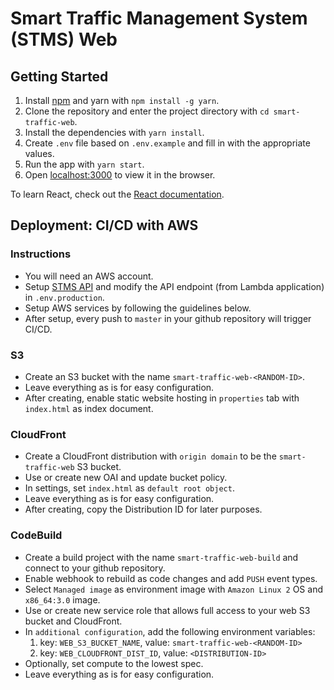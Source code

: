 # Smart Traffic Management System (STMS) Web

## Getting Started

1. Install [npm](https://nodejs.org/en/download/) and yarn with `npm install -g yarn`.
2. Clone the repository and enter the project directory with `cd smart-traffic-web`.
3. Install the dependencies with `yarn install`.
4. Create `.env` file based on `.env.example` and fill in with the appropriate values.
5. Run the app with `yarn start`.
6. Open [localhost:3000](http://localhost:3000) to view it in the browser.

To learn React, check out the [React documentation](https://reactjs.org/).

## Deployment: CI/CD with AWS

### Instructions
- You will need an AWS account.
- Setup [STMS API](https://github.com/wulanmantiri/smart-traffic-api) and modify the API endpoint (from Lambda application) in `.env.production`.
- Setup AWS services by following the guidelines below.
- After setup, every push to `master` in your github repository will trigger CI/CD.

### S3
- Create an S3 bucket with the name `smart-traffic-web-<RANDOM-ID>`.
- Leave everything as is for easy configuration.
- After creating, enable static website hosting in `properties` tab with `index.html` as index document. 

### CloudFront
- Create a CloudFront distribution with `origin domain` to be the `smart-traffic-web` S3 bucket.
- Use or create new OAI and update bucket policy.
- In settings, set `index.html` as `default root object`.
- Leave everything as is for easy configuration.
- After creating, copy the Distribution ID for later purposes.

### CodeBuild
- Create a build project with the name `smart-traffic-web-build` and connect to your github repository.
- Enable webhook to rebuild as code changes and add `PUSH` event types.
- Select `Managed image` as environment image with `Amazon Linux 2` OS and `x86_64:3.0` image.
- Use or create new service role that allows full access to your web S3 bucket and CloudFront.
- In `additional configuration`, add the following environment variables:
    1. key: `WEB_S3_BUCKET_NAME`, value: `smart-traffic-web-<RANDOM-ID>`
    2. key: `WEB_CLOUDFRONT_DIST_ID`, value: `<DISTRIBUTION-ID>`
- Optionally, set compute to the lowest spec.
- Leave everything as is for easy configuration.
